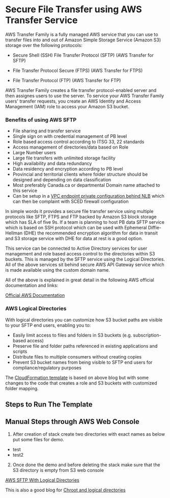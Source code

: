 # Secure File Transfer using AWS Transfer Service

AWS Transfer Family is a fully managed AWS service that you can use to transfer files into and out of Amazon Simple Storage Service (Amazon S3) storage over the following protocols:

- Secure Shell (SSH) File Transfer Protocol (SFTP) (AWS Transfer for SFTP)

- File Transfer Protocol Secure (FTPS) (AWS Transfer for FTPS)

- File Transfer Protocol (FTP) (AWS Transfer for FTP)

AWS Transfer Family creates a file transfer protocol-enabled server and then assignes users to use the server. To service your AWS Transfer Family users' transfer requests, you create an AWS Identity and Access Management (IAM) role to access your Amazon S3 bucket.

### Benefits of using AWS SFTP

-	File sharing and transfer service 
-	Single sign on with credential management of PB level
-	Role based access control according to ITSG 33, 22 standards
-	Access management of directories/data based on Role 
-	Large Number users 
-	Large file transfers with unlimited storage facility 
-	High availability and data redundancy
-	Data residency and encryption according to PB level 
-	Provincial and territorial clients where folder structure should be designed and depending on data classification 
-	Most preferably Canada.ca or departmental Domain name attached to this service
-   Can be setup in a [VPC endpoint private configuration behind NLB](https://dzone.com/articles/aws-transfer-for-sftp-explained-a-vpc-use-case) which can then be complaint with SCED firewall configuration 

In simple words it provides a secure file transfer service using multiple protocols like SFTP, FTPS and FTP backed by Amazon S3 block storage which has SLA of five 9s. If a team is planning to host PB data SFTP service which is based on SSH protocol which can be used with Ephemeral Diffie-Hellman (DHE) the recommended encryption algorithm for data in transit and S3 storage service with DHE for data at rest is a good option. 

This service can be connected to Active Directory services for user management and role based access control to the directories within S3 buckets. This is managed by the SFTP service using the Logical Directories. All of the above services sit behind secure AWS API Gateway service which is made available using the custom domain name.

All of the above is explained in great detail in the following AWS official documentation and links: 

[Official AWS Documentation](https://aws.amazon.com/aws-transfer-family/?whats-new-cards.sort-by=item.additionalFields.postDateTime&whats-new-cards.sort-order=desc)

### AWS Logical Directories

With logical directories you can customize how S3 bucket paths are visible to your SFTP end users, enabling you to:

- Easily limit access to files and folders in S3 buckets (e.g. subscription-based access)
- Preserve file and folder paths referenced in existing applications and scripts
- Distribute files to multiple consumers without creating copies
- Prevent S3 bucket names from being visible to SFTP end users for compliance/regulatory purposes

The [CloudFormation template](sftp.yaml) is based on above blog but with some changes to the code that creates a role and S3 buckets with customized folder mapping. 

## Steps to Run The Template

## Manual Steps through AWS Web Console

1. After creation of stack create two directories with exact names as below put some files for demo.
- test
- test2

2. Once done the demo and before deleting the stack make sure that the S3 directory is empty from S3 web console


[AWS SFTP With Logical Directories](https://aws.amazon.com/blogs/storage/using-aws-sftp-logical-directories-to-build-a-simple-data-distribution-service/)

This is also a good blog for [Chroot and logical directories](https://aws.amazon.com/blogs/storage/simplify-your-aws-sftp-structure-with-chroot-and-logical-directories/)


